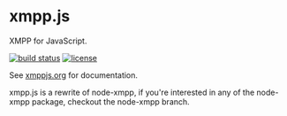 # xmpp.js

XMPP for JavaScript.

[![build status](https://img.shields.io/travis/node-xmpp/node-xmpp/master.svg?maxAge=2592000&style=flat-square)](https://travis-ci.org/node-xmpp/node-xmpp/branches)
[![license](https://img.shields.io/github/license/node-xmpp/node-xmpp.svg?maxAge=2592000&style=flat-square)](https://raw.githubusercontent.com/node-xmpp/node-xmpp/master/LICENSE)

See [xmppjs.org](http://xmppjs.org) for documentation.

xmpp.js is a rewrite of node-xmpp, if you're interested in any of the node-xmpp package, checkout the node-xmpp branch.
